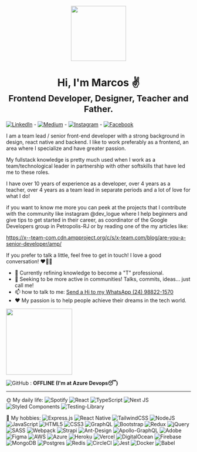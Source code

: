 

<p align="center">  <img height="150" src="https://marcosnunes.dev/images/faces/smile.svg">  </p>
<div align="center">
<h1>Hi, I'm Marcos ✌️<br><small>Frontend Developer, Designer, Teacher and Father.</small></h1>
</div>

[<img alt="LinkedIn" src="https://img.shields.io/badge/linkedin-%230077B5.svg?&style=for-the-badge&logo=linkedin&logoColor=white"/>](https://www.linkedin.com/in/marcos-renato-nunes/) - [<img alt="Medium" src="https://img.shields.io/badge/Medium-%23000000.svg?&style=for-the-badge&logo=Medium&logoColor=white"/>](https://marcosrenato.medium.com) - [<img alt="Instagram" src="https://img.shields.io/badge/@dev_logue-%23E4405F.svg?&style=for-the-badge&logo=Instagram&logoColor=white"/>](https://www.instagram.com/dev_logue/) - [<img alt="Facebook" src="https://img.shields.io/badge/Facebook-%231877F2.svg?&style=for-the-badge&logo=Facebook&logoColor=white"/>](https://www.facebook.com/devlogue) 

I am a team lead / senior front-end developer with a strong background in design, react native and backend. I like to work preferably as a frontend, an area where I specialize and have greater passion.

My fullstack knowledge is pretty much used when I work as a team/technological leader in partnership with other softskills that have led me to these roles. 

I have over 10 years of experience as a developer, over 4 years as a teacher, over 4 years as a team lead in separate periods and a lot of love for what I do!

if you want to know me more you can peek at the projects that I contribute with the community like instagram @dev_logue where I help beginners and give tips to get started in their career, as coordinator of the Google Developers group in Petropolis-RJ or by reading one of the my articles like:

https://x--team-com.cdn.ampproject.org/c/s/x-team.com/blog/are-you-a-senior-developer/amp/ 

If you prefer to talk a little, feel free to get in touch! I love a good conversation! ❤✌🏻

-   🌱  Currently refining knowledge to become a "T" professional.
-   👯  Seeking to be more active in communities! Talks, commits, ideas... just call me!
-   📫  how to talk to me:  [Send a Hi to my WhatsApp (24) 98822-1570](tel:24988221570)
-   ❤️  My passion is to help people achieve their dreams in the tech world.

<img height="180em" src="https://github-readme-stats.vercel.app/api?username=marcos-nunes-dev&show_icons=true&hide_border=true&&count_private=true&include_all_commits=true&theme=dark" />

<img alt="GitHub" src="https://img.shields.io/badge/github-%23121011.svg?&style=for-the-badge&logo=github&logoColor=white"/> : **OFFLINE (I'm at Azure Devops😴)** 

_______________

🌞 My daily life:
<img alt="Spotify" src="https://img.shields.io/badge/Spotify-1ED760?style=for-the-badge&logo=spotify&logoColor=white" /> <img alt="React" src="https://img.shields.io/badge/react-%2320232a.svg?&style=for-the-badge&logo=react&logoColor=%2361DAFB"/> <img alt="TypeScript" src="https://img.shields.io/badge/typescript-%23007ACC.svg?&style=for-the-badge&logo=typescript&logoColor=white"/> <img alt="Next JS" src="https://img.shields.io/badge/nextjs-%23000000.svg?&style=for-the-badge&logo=next.js&logoColor=white"/> <img alt="Styled Components" src="https://img.shields.io/badge/styled--components-DB7093?style=for-the-badge&logo=styled-components&logoColor=white"/> <img alt="Testing-Library" src="https://img.shields.io/badge/-TestingLibrary-%23E33332?&style=for-the-badge&logo=testing-library&logoColor=white"/> 

🌙 My hobbies:
<img alt="Express.js" src="https://img.shields.io/badge/express.js-%23404d59.svg?&style=for-the-badge"/> <img alt="React Native" src="https://img.shields.io/badge/react_native-%2320232a.svg?&style=for-the-badge&logo=react&logoColor=%2361DAFB"/> <img alt="TailwindCSS" src="https://img.shields.io/badge/tailwindcss-%2338B2AC.svg?&style=for-the-badge&logo=tailwind-css&logoColor=white"/> <img alt="NodeJS" src="https://img.shields.io/badge/node.js-%2343853D.svg?&style=for-the-badge&logo=node.js&logoColor=white"/> <img alt="JavaScript" src="https://img.shields.io/badge/javascript-%23323330.svg?&style=for-the-badge&logo=javascript&logoColor=%23F7DF1E"/>  <img alt="HTML5" src="https://img.shields.io/badge/html5-%23E34F26.svg?&style=for-the-badge&logo=html5&logoColor=white"/> <img alt="CSS3" src="https://img.shields.io/badge/css3-%231572B6.svg?&style=for-the-badge&logo=css3&logoColor=white"/> <img alt="GraphQL" src="https://img.shields.io/badge/-GraphQL-E10098?style=for-the-badge&logo=graphql"/> <img alt="Bootstrap" src="https://img.shields.io/badge/bootstrap-%23563D7C.svg?&style=for-the-badge&logo=bootstrap&logoColor=white"/> <img alt="Redux" src="https://img.shields.io/badge/redux-%23593d88.svg?&style=for-the-badge&logo=redux&logoColor=white"/> <img alt="jQuery" src="https://img.shields.io/badge/jquery-%230769AD.svg?&style=for-the-badge&logo=jquery&logoColor=white"/> <img alt="SASS" src="https://img.shields.io/badge/SASS-hotpink.svg?&style=for-the-badge&logo=SASS&logoColor=white"/> <img alt="Webpack" src="https://img.shields.io/badge/webpack-%238DD6F9.svg?&style=for-the-badge&logo=webpack&logoColor=black" /> <img alt="Strapi" src="https://img.shields.io/badge/strapi-%232E7EEA.svg?&style=for-the-badge&logo=strapi&logoColor=white" /> <img alt="Ant-Design" src="https://img.shields.io/badge/-AntDesign-%230170FE?&style=for-the-badge&logo=ant-design&logoColor=white"/> <img alt="Apollo-GraphQL" src="https://img.shields.io/badge/-ApolloGraphQL-311C87?style=for-the-badge&logo=apollo-graphql"/> <img alt="Adobe" src="https://img.shields.io/badge/adobe-%23FF0000.svg?&style=for-the-badge&logo=adobe&logoColor=white"/> <img alt="Figma" src="https://img.shields.io/badge/figma-%23F24E1E.svg?&style=for-the-badge&logo=figma&logoColor=white"/> <img alt="AWS" src="https://img.shields.io/badge/AWS-%23FF9900.svg?&style=for-the-badge&logo=amazon-aws&logoColor=white"/> <img alt="Azure" src="https://img.shields.io/badge/azure-%230072C6.svg?&style=for-the-badge&logo=azure-devops&logoColor=white"/> <img alt="Heroku" src="https://img.shields.io/badge/heroku-%23430098.svg?&style=for-the-badge&logo=heroku&logoColor=white"/> <img alt="Vercel" src="https://img.shields.io/badge/vercel-%23000000.svg?&style=for-the-badge&logo=vercel&logoColor=white"/> <img alt="DigitalOcean" src="https://img.shields.io/badge/DigitalOcean-%230167ff.svg?&style=for-the-badge&logo=digitalOcean&logoColor=white"/> <img alt="Firebase" src="https://img.shields.io/badge/firebase-%23039BE5.svg?&style=for-the-badge&logo=firebase"/> <img alt="MongoDB" src ="https://img.shields.io/badge/MongoDB-%234ea94b.svg?&style=for-the-badge&logo=mongodb&logoColor=white"/> <img alt="Postgres" src ="https://img.shields.io/badge/postgres-%23316192.svg?&style=for-the-badge&logo=postgresql&logoColor=white"/> <img alt="Redis" src="https://img.shields.io/badge/redis-%23DD0031.svg?&style=for-the-badge&logo=redis&logoColor=white"/> <img alt="CircleCI" src="https://img.shields.io/badge/CIRCLECI-%23161616.svg?&style=for-the-badge&logo=circleci&logoColor=white"/> <img alt="Jest" src="https://img.shields.io/badge/-jest-%23C21325?&style=for-the-badge&logo=jest&logoColor=white"/> <img alt="Docker" src="https://img.shields.io/badge/docker-%230db7ed.svg?&style=for-the-badge&logo=docker&logoColor=white"/> <img alt="Babel" src="https://img.shields.io/badge/Babel-F9DC3e?style=for-the-badge&logo=babel&logoColor=black" />
